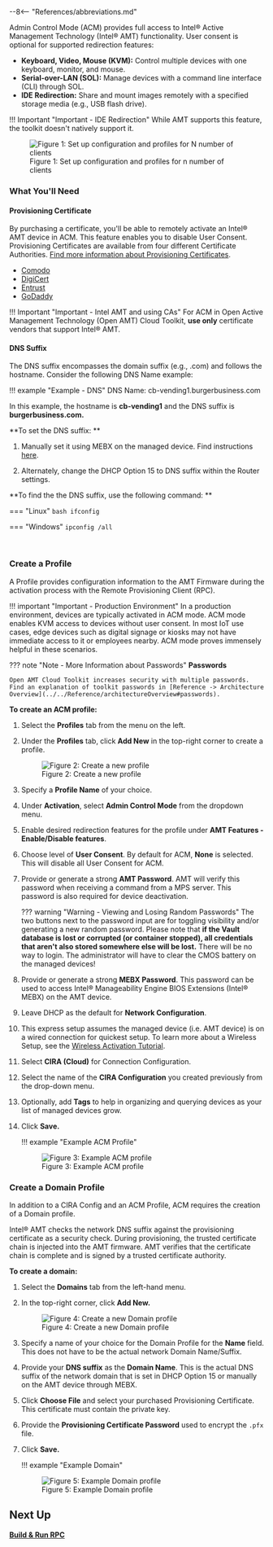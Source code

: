 --8<-- "References/abbreviations.md"

Admin Control Mode (ACM) provides full access to Intel® Active Management Technology (Intel® AMT) functionality. User consent is optional for supported redirection features:

- **Keyboard, Video, Mouse (KVM):** Control multiple devices with one keyboard, monitor, and mouse.
- **Serial-over-LAN (SOL):** Manage devices with a command line interface (CLI) through SOL.
- **IDE Redirection:** Share and mount images remotely with a specified storage media (e.g., USB flash drive). 

!!! Important "Important - IDE Redirection"
    While AMT supports this feature, the toolkit doesn't natively support it.

<figure class="figure-image">
<img src="..\..\assets\images\Profiles.png" alt="Figure 1: Set up configuration and profiles for N number of clients">
<figcaption>Figure 1: Set up configuration and profiles for n number of clients</figcaption>
</figure>

### What You'll Need

#### Provisioning Certificate

By purchasing a certificate, you'll be able to remotely activate an Intel® AMT device in ACM. This feature enables you to disable User Consent. Provisioning Certificates are available from four different Certificate Authorities. [Find more information about Provisioning Certificates](../../Reference/Certificates/remoteProvisioning).

- [Comodo](https://www.intel.com/content/www/us/en/support/articles/000054981/technologies.html)
- [DigiCert](https://www.intel.com/content/www/us/en/support/articles/000055009/technologies.html)
- [Entrust](https://www.intel.com/content/www/us/en/support/articles/000055010/technologies/intel-active-management-technology-intel-amt.html)
- [GoDaddy](https://www.intel.com/content/www/us/en/support/articles/000020785/software.html)

!!! Important "Important - Intel AMT and using CAs"
    For ACM in Open Active Management Technology (Open AMT) Cloud Toolkit, **use only** certificate vendors that support Intel® AMT.


#### DNS Suffix
The DNS suffix encompasses the domain suffix (e.g., .com) and follows the hostname. Consider the following DNS Name example:

!!! example "Example - DNS"
    DNS Name: cb-vending1.burgerbusiness.com

In this example, the hostname is **cb-vending1** and the DNS suffix is **burgerbusiness.com.**

 **To set the DNS suffix: **

1. Manually set it using MEBX on the managed device. Find instructions [here](../Reference/MEBX/dnsSuffix.md).

2. Alternately, change the DHCP Option 15 to DNS suffix within the Router settings.

**To find the the DNS suffix, use the following command: **

=== "Linux"
    ``` bash
    ifconfig
    ```

=== "Windows"
    ```
    ipconfig /all
    ```

<br>

### Create a Profile

A Profile provides configuration information to the AMT Firmware during the activation process with the Remote Provisioning Client (RPC).

!!! important "Important - Production Environment"
        In a production environment, devices are typically activated in ACM mode. ACM mode enables KVM access to devices without user consent. In most IoT use cases, edge devices such as digital signage or kiosks may not have immediate access to it or employees nearby. ACM mode proves immensely helpful in these scenarios.

??? note "Note - More Information about Passwords"
    **Passwords**

    Open AMT Cloud Toolkit increases security with multiple passwords. Find an explanation of toolkit passwords in [Reference -> Architecture Overview](../../Reference/architectureOverview#passwords).

**To create an ACM profile:**

1. Select the **Profiles** tab from the menu on the left.

2. Under the **Profiles** tab, click **Add New** in the top-right corner to create a profile.

    <figure class="figure-image">
    <img src="..\..\assets\images\RPS_NewProfile.png" alt="Figure 2: Create a new profile">
    <figcaption>Figure 2: Create a new profile</figcaption>
    </figure>

3. Specify a **Profile Name** of your choice.

4. Under **Activation**, select **Admin Control Mode** from the dropdown menu.

5. Enable desired redirection features for the profile under **AMT Features - Enable/Disable features**.

6. Choose level of **User Consent**. By default for ACM, **None** is selected. This will disable all User Consent for ACM.

7. Provide or generate a strong **AMT Password**. AMT will verify this password when receiving a command from a MPS server. This password is also required for device deactivation.
   
    ??? warning "Warning - Viewing and Losing Random Passwords"
        The two buttons next to the password input are for toggling visibility and/or generating a new random password. Please note that **if the Vault database is lost or corrupted (or container stopped), all credentials that aren't also stored somewhere else will be lost.** There will be no way to login. The administrator will have to clear the CMOS battery on the managed devices!
   
8. Provide or generate a strong **MEBX Password**. This password can be used to access Intel® Manageability Engine BIOS Extensions (Intel® MEBX) on the AMT device.

9. Leave DHCP as the default for **Network Configuration**.

10. This express setup assumes the managed device (i.e. AMT device) is on a wired connection for quickest setup.  To learn more about a Wireless Setup, see the [Wireless Activation Tutorial](../Tutorials/createWiFiConfig.md).

11. Select **CIRA (Cloud)** for Connection Configuration.

12. Select the name of the **CIRA Configuration** you created previously from the drop-down menu.

13. Optionally, add **Tags** to help in organizing and querying devices as your list of managed devices grow.

14. Click **Save.**

    !!! example "Example ACM Profile"
        <figure class="figure-image">
        <img src="..\..\assets\images\RPS_CreateProfile_ACM.png" alt="Figure 3: Example ACM profile">
        <figcaption>Figure 3: Example ACM profile</figcaption>
        </figure>

### Create a Domain Profile

In addition to a CIRA Config and an ACM Profile, ACM requires the creation of a Domain profile.

Intel® AMT checks the network DNS suffix against the provisioning certificate as a security check. During provisioning, the trusted certificate chain is injected into the AMT firmware.  AMT verifies that the certificate chain is complete and is signed by a trusted certificate authority.

**To create a domain:**

1. Select the **Domains** tab from the left-hand menu.

2. In the top-right corner, click **Add New.**
    <figure class="figure-image">
    <img src="..\..\assets\images\RPS_NewDomain.png" alt="Figure 4: Create a new Domain profile">
    <figcaption>Figure 4: Create a new Domain profile</figcaption>
    </figure>

3. Specify a name of your choice for the Domain Profile for the **Name** field. This does not have to be the actual network Domain Name/Suffix.

4. Provide your **DNS suffix** as the **Domain Name**. This is the actual DNS suffix of the network domain that is set in DHCP Option 15 or manually on the AMT device through MEBX.

5. Click **Choose File** and select your purchased Provisioning Certificate.  This certificate must contain the private key.

6. Provide the **Provisioning Certificate Password** used to encrypt the `.pfx` file.

7. Click **Save.**

    !!! example "Example Domain"
        <figure class="figure-image">
        <img src="..\..\assets\images\RPS_CreateDomain.png" alt="Figure 5: Example Domain profile">
        <figcaption>Figure 5: Example Domain profile</figcaption>
        </figure>


## Next Up

**[Build & Run RPC](../GetStarted/buildRPC.md)**


